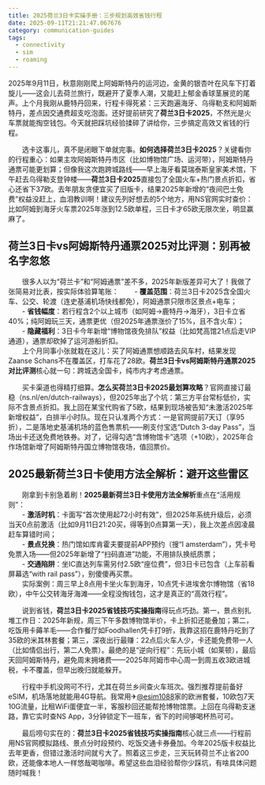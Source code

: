 ```yaml
---
title: 2025荷兰3日卡实操手册：三步规划高效省钱行程
date: 2025-09-11T21:21:47.067676
category: communication-guides
tags:
  - connectivity
  - sim
  - roaming
---
```


2025年9月11日，秋意刚刚爬上阿姆斯特丹的运河边，金黄的银杏叶在风车下打着旋儿——这会儿去荷兰旅行，既避开了夏季人潮，又能赶上郁金香球茎展览的尾声。上个月我刚从鹿特丹回来，行程卡得死紧：三天跑遍海牙、乌得勒支和阿姆斯特丹，差点因交通费超支吃泡面。还好提前研究了**荷兰3日卡2025**，不然光是火车票就能掏空钱包。今天就把踩坑经验揉碎了讲给你，三步搞定高效又省钱的行程。

　　选卡这事儿，真不是闭眼下单就完事。**如何选择荷兰3日卡2025**？关键看你的行程重心：如果主攻阿姆斯特丹市区（比如博物馆广场、运河带），阿姆斯特丹通票可能更划算；但像我这次跑跨城路线——早上海牙看莫瑞泰斯皇家美术馆，下午赶去乌得勒支登钟楼——**荷兰3日卡2025**直接包了全国火车+热门景点折扣，省心还省下37欧。去年朋友贪便宜买了旧版卡，结果2025年新增的“夜间巴士免费”权益没赶上，血泪教训啊！建议先列好想去的5个地方，用NS官网实时查价：比如阿姆到海牙火车票2025年涨到12.5欧单程，三日卡才65欧无限次坐，明显赢麻了。

## 荷兰3日卡vs阿姆斯特丹通票2025对比评测：别再被名字忽悠

　　很多人以为“荷兰卡”和“阿姆通票”差不多，2025年新版差异可大了！我做了张简易对比表，按实际体验算笔账：
　　- **覆盖范围**：荷兰3日卡2025含全国火车、公交、轮渡（连史基浦机场快线都免），阿姆通票只限市区景点+电车；  
　　- **省钱幅度**：若行程含2个以上城市（如阿姆→鹿特丹→海牙），3日卡立省40%；纯阿姆玩三天，通票更优（但2025年通票涨价了15%，且不含火车）；  
　　- **隐藏福利**：3日卡今年新增“博物馆夜免排队”权益（比如梵高馆21点后走VIP通道），通票却砍掉了运河游船折扣。  
　　上个月同事小张就栽在这儿：买了阿姆通票想顺路去风车村，结果发现Zaanse Schans不在覆盖区，打车花了28欧。**荷兰3日卡vs阿姆斯特丹通票2025对比评测**核心就一句：跨城选全国卡，纯市内才考虑通票。

　　买卡渠道也得精打细算。**怎么买荷兰3日卡2025最划算攻略**？官网直接订最稳（ns.nl/en/dutch-railways），但2025年出了个坑：第三方平台常标低价，实际不含景点折扣。我上回在某宝代购省了5欧，结果到现场被告知“未激活2025年新增权益”，白排半小时队。现在只认准两个方式：一是官网提前7天订（享95折），二是落地史基浦机场的蓝色售票机——刷支付宝选“Dutch 3-day Pass”，当场出卡还送免费地铁券。对了，记得勾选“含博物馆卡”选项（+10欧），2025年合作场馆新增了阿姆斯特丹国立博物馆夜场，值回票价。

## 2025最新荷兰3日卡使用方法全解析：避开这些雷区

　　刚拿到卡别急着刷！**2025最新荷兰3日卡使用方法全解析**重点在“活用规则”：  
　　- **激活时机**：卡面写“首次使用起72小时有效”，但2025年系统升级后，必须当天0点前激活（比如9月11日21:20买，得等到0点算第一天），我上次差点因凌晨赶车算错时间；  
　　- **景点兑换**：热门馆如库肯霍夫要提前APP预约（搜“I amsterdam”），凭卡号免票入场——但2025年新增了“扫码直进”功能，不用排队换纸质票；  
　　- **交通陷阱**：坐IC直达列车需另付2.5欧“座位费”，但3日卡已包含（上车前看屏幕选“with rail pass”），别傻傻再买票。  
　　实际案例：周三早上8点用卡坐火车到海牙，10点凭卡进埃舍尔博物馆（省18欧），中午公交转海牙海滩——全程没掏钱包，这才是真正的“高效行程”。

　　说到省钱，**荷兰3日卡2025省钱技巧实操指南**得玩点巧劲。第一，景点别扎堆工作日：2025年新规，周三下午多数博物馆半价，卡上折扣还能叠加；第二，吃饭用卡薅羊毛——合作餐厅如Foodhallen凭卡打9折，我靠这招在鹿特丹吃到了35欧的米其林套餐；第三，深夜出行最赚：22点后火车人少，卡还能免费带一人（比如情侣出行，第二人免票）。最绝的是“逆向行程”：先玩小城（如莱顿），最后天回阿姆斯特丹，避免周末拥堵费——2025年阿姆市中心周一到周五收3欧进城税，卡不覆盖，但早出晚归就能躲开。

　　行程中手机没网可不行，尤其在荷兰乡间查火车班次。强烈推荐提前备好eSIM，机场落地就能用4G导航。我常用✈[@esim1088](https://t.me/s/esim1088)家的欧洲套餐，10欧包7天10G流量，比租WiFi蛋便宜一半，客服秒回还能帮抢博物馆票。上回在乌得勒支迷路，靠它实时查NS App，3分钟锁定下一班车，省下的时间够喝杯热可可。

　　最后唠句实在的：**荷兰3日卡2025省钱技巧实操指南**核心就三点——行程前用NS官网模拟路线、景点分时段预约、吃饭交通卡券叠加。今年2025版卡权益比去年更香，但错过激活时间就亏大了。照着这三步走，三天玩转荷兰不止省200欧，还能像本地人一样悠哉喝咖啡。希望这些血泪经验帮你少踩坑，有啥具体问题随时喊我！